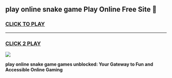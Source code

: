 
## play online snake game Play Online Free Site 👋
<h3>
<a href="https://download.freeplayer.one?title=play_online_snake_game&ref=21F">CLICK TO PLAY</a></h3>
<hr>

<h3>
<a href="https://download.freeplayer.one?title=play_online_snake_game&ref=21F">CLICK 2 PLAY</a>
  
</h3>

<a href="https://download.freeplayer.one?title=play_online_snake_game&ref=21F"><img src="https://cdnb.artstation.com/p/assets/images/images/032/539/853/original/anto-thomas-button-gif.gif"></a>


**play online snake game games unblocked: Your Gateway to Fun and Accessible Online Gaming**
